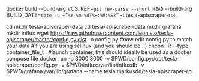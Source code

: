 docker build --build-arg VCS_REF=`git rev-parse --short HEAD` --build-arg BUILD_DATE=`date -u +”%Y-%m-%dT%H:%M:%SZ”` -t tesla-apiscraper-rpi .

cd
mkdir tesla-apiscraper-data
cd tesla-apiscraper-data
mkdir grafana
mkdir influx
wget https://raw.githubusercontent.com/lephisto/tesla-apiscraper/master/config.py.dist -o config.py
#now edit config.py to match your data
#if you are using selinux (and you should be...)
chcon -R --type container_file_t .
#launch container, this should ideally be used as a docker compose file
docker run -p 3000:3000 -v $PWD/config.py:/opt/tesla-apiscraper/config.py -v $PWD/influx:/var/lib/influxdb -v $PWD/grafana:/var/lib/grafana --name tesla  markusdd/tesla-apiscraper-rpi
